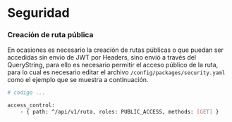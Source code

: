 # Seguridad

### Creación de ruta pública

En ocasiones es necesario la creación de rutas públicas o que puedan ser accedidas sin envío de JWT por Headers, sino envió a través del QueryString, para ello es necesario permitir el acceso público de la ruta, para lo cual es necesario editar el archivo `/config/packages/security.yaml` como el ejemplo que se muestra a continuación.

```bash
# codigo ...

access_control:
    - { path: ^/api/v1/ruta, roles: PUBLIC_ACCESS, methods: [GET] }
```

